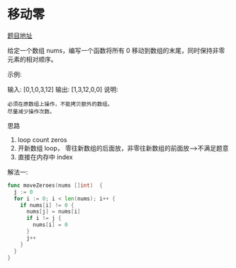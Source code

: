 
# 移动零

[题目地址](https://leetcode-cn.com/problems/move-zeroes/)

给定一个数组 nums，编写一个函数将所有 0 移动到数组的末尾，同时保持非零元素的相对顺序。

示例:

输入: [0,1,0,3,12]
输出: [1,3,12,0,0]
说明:

```
必须在原数组上操作，不能拷贝额外的数组。
尽量减少操作次数。
```

思路

1. loop count zeros
2. 开新数组 loop， 零往新数组的后面放，非零往新数组的前面放-->不满足题意
3. 直接在内存中 index


解法一:

```go
func moveZeroes(nums []int)  {
  j := 0
  for i := 0; i < len(nums); i++ {
    if nums[i] != 0 {
      nums[j] = nums[i]
      if i != j {
        nums[i] = 0
      }
      j++
    }
  }
}
```



